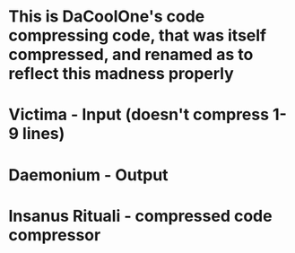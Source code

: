 # This is DaCoolOne's code compressing code, that was itself compressed, and renamed as to reflect this madness properly
# Victima - Input (doesn't compress 1-9 lines)
# Daemonium - Output
# Insanus Rituali - compressed code compressor
